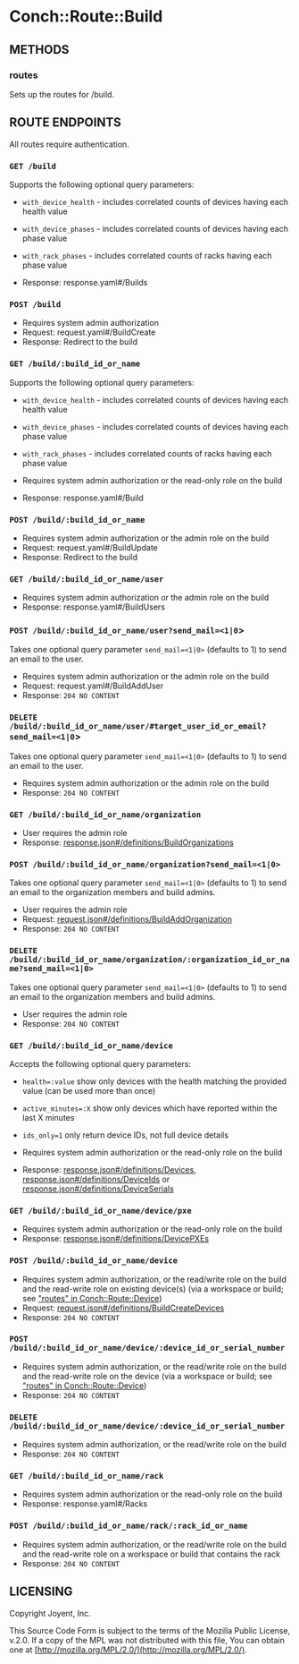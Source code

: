 # Conch::Route::Build

## METHODS

### routes

Sets up the routes for /build.

## ROUTE ENDPOINTS

All routes require authentication.

### `GET /build`

Supports the following optional query parameters:

- `with_device_health` - includes correlated counts of devices having each health value
- `with_device_phases` - includes correlated counts of devices having each phase value
- `with_rack_phases` - includes correlated counts of racks having each phase value

- Response: response.yaml#/Builds

### `POST /build`

- Requires system admin authorization
- Request: request.yaml#/BuildCreate
- Response: Redirect to the build

### `GET /build/:build_id_or_name`

Supports the following optional query parameters:

- `with_device_health` - includes correlated counts of devices having each health value
- `with_device_phases` - includes correlated counts of devices having each phase value
- `with_rack_phases` - includes correlated counts of racks having each phase value

- Requires system admin authorization or the read-only role on the build
- Response: response.yaml#/Build

### `POST /build/:build_id_or_name`

- Requires system admin authorization or the admin role on the build
- Request: request.yaml#/BuildUpdate
- Response: Redirect to the build

### `GET /build/:build_id_or_name/user`

- Requires system admin authorization or the admin role on the build
- Response: response.yaml#/BuildUsers

### `POST /build/:build_id_or_name/user?send_mail=<1|0`>

Takes one optional query parameter `send_mail=<1|0>` (defaults to 1) to send
an email to the user.

- Requires system admin authorization or the admin role on the build
- Request: request.yaml#/BuildAddUser
- Response: `204 NO CONTENT`

### `DELETE /build/:build_id_or_name/user/#target_user_id_or_email?send_mail=<1|0`>

Takes one optional query parameter `send_mail=<1|0>` (defaults to 1) to send
an email to the user.

- Requires system admin authorization or the admin role on the build
- Response: `204 NO CONTENT`

### `GET /build/:build_id_or_name/organization`

- User requires the admin role
- Response: [response.json#/definitions/BuildOrganizations](../json-schema/response.json#/definitions/BuildOrganizations)

### `POST /build/:build_id_or_name/organization?send_mail=<1|0>`

Takes one optional query parameter `send_mail=<1|0>` (defaults to 1) to send
an email to the organization members and build admins.

- User requires the admin role
- Request: [request.json#/definitions/BuildAddOrganization](../json-schema/request.json#/definitions/BuildAddOrganization)
- Response: `204 NO CONTENT`

### `DELETE /build/:build_id_or_name/organization/:organization_id_or_name?send_mail=<1|0>`

Takes one optional query parameter `send_mail=<1|0>` (defaults to 1) to send
an email to the organization members and build admins.

- User requires the admin role
- Response: `204 NO CONTENT`

### `GET /build/:build_id_or_name/device`

Accepts the following optional query parameters:

- `health=:value` show only devices with the health matching the provided value
(can be used more than once)
- `active_minutes=:X` show only devices which have reported within the last X minutes
- `ids_only=1` only return device IDs, not full device details

- Requires system admin authorization or the read-only role on the build
- Response: [response.json#/definitions/Devices](../json-schema/response.json#/definitions/Devices), [response.json#/definitions/DeviceIds](../json-schema/response.json#/definitions/DeviceIds) or [response.json#/definitions/DeviceSerials](../json-schema/response.json#/definitions/DeviceSerials)

### `GET /build/:build_id_or_name/device/pxe`

- Requires system admin authorization or the read-only role on the build
- Response: [response.json#/definitions/DevicePXEs](../json-schema/response.json#/definitions/DevicePXEs)

### `POST /build/:build_id_or_name/device`

- Requires system admin authorization, or the read/write role on the build and the
read-write role on existing device(s) (via a workspace or build; see
["routes" in Conch::Route::Device](../modules/Conch%3A%3ARoute%3A%3ADevice#routes))
- Request: [request.json#/definitions/BuildCreateDevices](../json-schema/request.json#/definitions/BuildCreateDevices)
- Response: `204 NO CONTENT`

### `POST /build/:build_id_or_name/device/:device_id_or_serial_number`

- Requires system admin authorization, or the read/write role on the build and the
read-write role on the device (via a workspace or build; see ["routes" in Conch::Route::Device](../modules/Conch%3A%3ARoute%3A%3ADevice#routes))
- Response: `204 NO CONTENT`

### `DELETE /build/:build_id_or_name/device/:device_id_or_serial_number`

- Requires system admin authorization, or the read/write role on the build
- Response: `204 NO CONTENT`

### `GET /build/:build_id_or_name/rack`

- Requires system admin authorization or the read-only role on the build
- Response: response.yaml#/Racks

### `POST /build/:build_id_or_name/rack/:rack_id_or_name`

- Requires system admin authorization, or the read/write role on the build and the
read-write role on a workspace or build that contains the rack
- Response: `204 NO CONTENT`

## LICENSING

Copyright Joyent, Inc.

This Source Code Form is subject to the terms of the Mozilla Public License,
v.2.0. If a copy of the MPL was not distributed with this file, You can obtain
one at [http://mozilla.org/MPL/2.0/](http://mozilla.org/MPL/2.0/).
